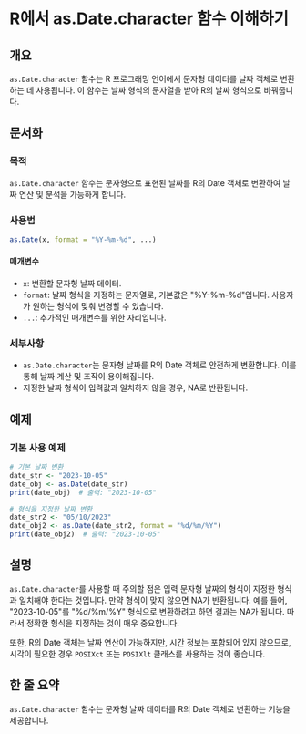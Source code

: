 <!--
Meta Description: # R에서 as.Date.character 함수 이해하기 ## 개요 `as.Date.character` 함수는 R 프로그래밍 언어에서 문자형 데이터를 날짜 객체로 변환하는 데 사용됩니다. 이 함수는 날짜 형식의 문자열을 받아 R의 날짜 형식으로 바꿔줍니다. ## 문서화...
Meta Keywords: date, character, 문자형, 2023, 함수는
-->

# R에서 as.Date.character 함수 이해하기

## 개요
`as.Date.character` 함수는 R 프로그래밍 언어에서 문자형 데이터를 날짜 객체로 변환하는 데 사용됩니다. 이 함수는 날짜 형식의 문자열을 받아 R의 날짜 형식으로 바꿔줍니다.

## 문서화
### 목적
`as.Date.character` 함수는 문자형으로 표현된 날짜를 R의 Date 객체로 변환하여 날짜 연산 및 분석을 가능하게 합니다.

### 사용법
```R
as.Date(x, format = "%Y-%m-%d", ...)
```

#### 매개변수
- `x`: 변환할 문자형 날짜 데이터.
- `format`: 날짜 형식을 지정하는 문자열로, 기본값은 "%Y-%m-%d"입니다. 사용자가 원하는 형식에 맞춰 변경할 수 있습니다.
- `...`: 추가적인 매개변수를 위한 자리입니다.

### 세부사항
- `as.Date.character`는 문자형 날짜를 R의 Date 객체로 안전하게 변환합니다. 이를 통해 날짜 계산 및 조작이 용이해집니다.
- 지정한 날짜 형식이 입력값과 일치하지 않을 경우, NA로 반환됩니다.

## 예제
### 기본 사용 예제
```R
# 기본 날짜 변환
date_str <- "2023-10-05"
date_obj <- as.Date(date_str)
print(date_obj)  # 출력: "2023-10-05"

# 형식을 지정한 날짜 변환
date_str2 <- "05/10/2023"
date_obj2 <- as.Date(date_str2, format = "%d/%m/%Y")
print(date_obj2)  # 출력: "2023-10-05"
```

## 설명
`as.Date.character`를 사용할 때 주의할 점은 입력 문자형 날짜의 형식이 지정한 형식과 일치해야 한다는 것입니다. 만약 형식이 맞지 않으면 NA가 반환됩니다. 예를 들어, "2023-10-05"를 "%d/%m/%Y" 형식으로 변환하려고 하면 결과는 NA가 됩니다. 따라서 정확한 형식을 지정하는 것이 매우 중요합니다.

또한, R의 Date 객체는 날짜 연산이 가능하지만, 시간 정보는 포함되어 있지 않으므로, 시각이 필요한 경우 `POSIXct` 또는 `POSIXlt` 클래스를 사용하는 것이 좋습니다.

## 한 줄 요약
`as.Date.character` 함수는 문자형 날짜 데이터를 R의 Date 객체로 변환하는 기능을 제공합니다.
